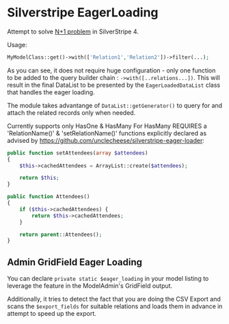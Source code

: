 # Silverstripe EagerLoading

Attempt to solve [N+1 problem](https://stackoverflow.com/questions/97197/what-is-the-n1-selects-problem-in-orm-object-relational-mapping) in SilverStripe 4.

Usage: 
```php
MyModelClass::get()->with(['Relation1','Relation2'])->filter(...);
```

As you can see, it does not require huge configuration - only one function to be added to the query builder chain : `->with([..relations...])`.
This will result in the final DataList to be presented by the `EagerLoadedDataList` class that handles the eager loading.

The module takes advantange of `DataList::getGenerator()` to query for and attach the related records only when needed.

Currently supports only HasOne & HasMany
For HasMany REQUIRES a 'RelationName()' & 'setRelationName()' functions explicitly declared as advised by https://github.com/unclecheese/silverstripe-eager-loader:
```php
public function setAttendees(array $attendees)
{
	$this->cachedAttendees = ArrayList::create($attendees);

	return $this;
}

public function Attendees()
{
	if ($this->cachedAttendees) {
		return $this->cachedAttendees;
	}

	return parent::Attendees();
}
```

## Admin GridField Eager Loading

You can declare `private static $eager_loading` in your model listing to leverage the feature in the ModelAdmin's GridField output.

Additionally, it tries to detect the fact that you are doing the CSV Export and scans the `$export_fields` for suitable relations and loads them 
in advance in attempt to speed up the export.
